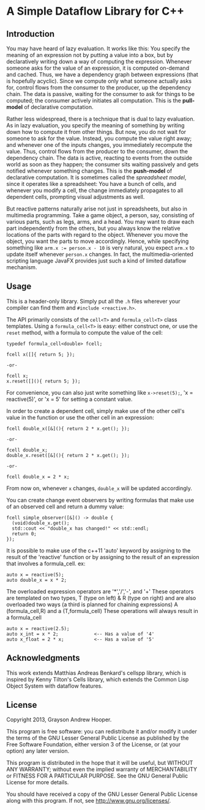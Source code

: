 # A Simple Dataflow Library for C++

## Introduction

You may have heard of lazy evaluation.  It works like this: You
specify the meaning of an expression not by putting a value into a
box, but by declaratively writing down a way of computing the
expression.  Whenever someone asks for the value of an expression, it
is computed on-demand and cached.  Thus, we have a dependency graph
between expressions (that is hopefully acyclic).  Since we compute
only what someone actually asks for, control flows from the consumer
to the producer, up the dependency chain.  The data is passive,
waiting for the consumer to ask for things to be computed; the
consumer actively initiates all computation.  This is the
**pull-model** of declarative computation.

Rather less widespread, there is a technique that is dual to lazy
evaluation.  As in lazy evaluation, you specify the meaning of
something by writing down how to compute it from other things.  But
now, you do not wait for someone to ask for the value.  Instead, you
compute the value right away; and whenever one of the inputs changes,
you immediately recompute the value.  Thus, control flows from the
producer to the consumer, down the dependency chain.  The data is
active, reacting to events from the outside world as soon as they
happen; the consumer sits waiting passively and gets notified whenever
something changes.  This is the **push-model** of declarative
computation.  It is sometimes called the *spreadsheet model*, since it
operates like a spreadsheet: You have a bunch of cells, and whenever
you modify a cell, the change immediately propagates to all dependent
cells, prompting visual adjustments as well.

But reactive patterns naturally arise not just in spreadsheets, but
also in multimedia programming.  Take a game object, a person, say,
consisting of various parts, such as legs, arms, and a head.  You may
want to draw each part independently from the others, but you always
know the relative locations of the parts with regard to the object.
Whenever you move the object, you want the parts to move accordingly.
Hence, while specifying something like `arm.x := person.x - 10` is
very natural, you expect `arm.x` to update itself whenever `person.x`
changes.  In fact, the multimedia-oriented scripting language JavaFX
provides just such a kind of limited dataflow mechanism.


## Usage

This is a header-only library.  Simply put all the `.h` files
wherever your compiler can find them and `#include <reactive.h>`.

The API primarily consists of the `cell<T>` and `formula_cell<T>`
class templates.  Using a `formula_cell<T>` is easy: either construct
one, or use the `reset` method,
with a formula to compute the value of the cell:

    typedef formula_cell<double> fcell;
    
    fcell x([]{ return 5; });
	
	-or-
	
	fcell x;
    x.reset([](){ return 5; });
    
For convenience, you can also just write something like `x->reset(5);`,
'x = reactive(5)', or 'x = 5' for setting a constant value.

In order to create a dependent cell, simply make use of the other
cell's value in the function or use the other cell in an expression:

    fcell double_x([&](){ return 2 * x.get(); });
	
	-or-
	
	fcell double_x;
	double_x.reset([&](){ return 2 * x.get(); });
	
	-or-
	
	fcell double_x = 2 * x;

From now on, whenever `x` changes, `double_x` will be updated
accordingly.

You can create change event observers by writing formulas that make
use of an observed cell and return a dummy value:

    fcell simple_observer([&]() -> double {
      (void)double_x.get();
      std::cout << "double_x has changed!" << std::endl;
      return 0;
    });
	
It is possible to make use of the c++11 'auto' keyword by assigning
to the result of the 'reactive' function or by assigning to the result
of an expression that involves a formula_cell. ex:

	auto x = reactive(5);
	auto double_x = x * 2;
	
The overloaded expression operators are '*','/','-', and '+'
These operators are templated on two types, T (type on left) & R (type on right)
and are also overloaded two ways (a third is planned for chaining expressions)
A (formula_cell<T>,R) and a (T,formula_cell<R>)
These operations will always result in a formula_cell<R>

	auto x = reactive(2.5);
	auto x_int = x * 2;				<-- Has a value of '4'
	auto x_float = 2 * x;			<-- Has a value of '5'


## Acknowledgments

This work extends Matthias Andreas Benkard's cellspp library,
which is inspired by Kenny Tilton's Cells library, which extends
the Common Lisp Object System with dataflow features.


## License

Copyright 2013, Grayson Andrew Hooper.

This program is free software: you can redistribute it and/or modify
it under the terms of the GNU Lesser General Public License as
published by the Free Software Foundation, either version 3 of the
License, or (at your option) any later version.

This program is distributed in the hope that it will be useful, but
WITHOUT ANY WARRANTY; without even the implied warranty of
MERCHANTABILITY or FITNESS FOR A PARTICULAR PURPOSE.  See the GNU
General Public License for more details.

You should have received a copy of the GNU Lesser General Public
License along with this program.  If not, see
http://www.gnu.org/licenses/.
